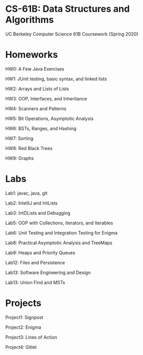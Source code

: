 # CS-61B: Data Structures and Algorithms
UC Berkeley Computer Science 61B Coursework (Spring 2020)

# Homeworks

HW0: A Few Java Exercises

HW1: JUnit testing, basic syntax, and linked lists

HW2: Arrays and Lists of Lists

HW3: OOP, Interfaces, and Inheritance

HW4: Scanners and Patterns

HW5: Bit Operations, Asymptotic Analysis

HW6: BSTs, Ranges, and Hashing

HW7: Sorting

HW8: Red Black Trees

HW9: Graphs

# Labs

Lab1: javac, java, git

Lab2: IntelliJ and IntLists

Lab3: IntDLists and Debugging

Lab5: OOP with Collections, Iterators, and Iterables

Lab6: Unit Testing and Integration Testing for Enigma

Lab8: Practical Asymptotic Analysis and TreeMaps

Lab9: Heaps and Priority Queues

Lab12: Files and Persistence

Lab13: Software Engineering and Design

Lab13: Union Find and MSTs

# Projects

Project1: Signpost

Project2: Enigma

Project3: Lines of Action

Project4: Gitlet
